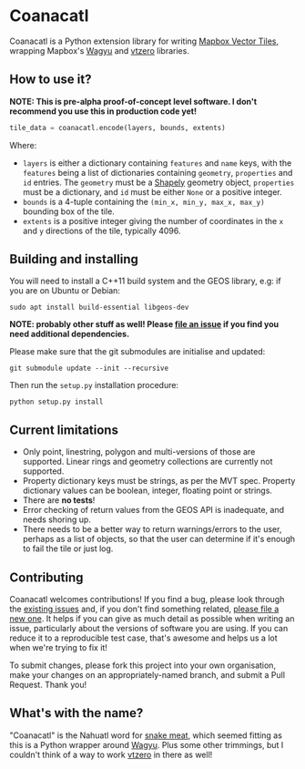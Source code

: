# Coanacatl

Coanacatl is a Python extension library for writing [Mapbox Vector Tiles](https://www.mapbox.com/vector-tiles/specification/), wrapping Mapbox's [Wagyu](https://github.com/mapbox/wagyu) and [vtzero](https://github.com/mapbox/vtzero) libraries.

## How to use it?

**NOTE: This is pre-alpha proof-of-concept level software. I don't recommend you use this in production code yet!**

```python
tile_data = coanacatl.encode(layers, bounds, extents)
```

Where:

* `layers` is either a dictionary containing `features` and `name` keys, with the `features` being a list of dictionaries containing `geometry`, `properties` and `id` entries. The `geometry` must be a [Shapely](https://shapely.readthedocs.io/en/stable/) geometry object, `properties` must be a dictionary, and `id` must be either `None` or a positive integer.
* `bounds` is a 4-tuple containing the `(min_x, min_y, max_x, max_y)` bounding box of the tile.
* `extents` is a positive integer giving the number of coordinates in the `x` and `y` directions of the tile, typically 4096.

## Building and installing

You will need to install a C++11 build system and the GEOS library, e.g: if you are on Ubuntu or Debian:

```
sudo apt install build-essential libgeos-dev
```

**NOTE: probably other stuff as well! Please [file an issue](https://github.com/tilezen/coanacatl/issues/new) if you find you need additional dependencies.**

Please make sure that the git submodules are initialise and updated:

```
git submodule update --init --recursive
```

Then run the `setup.py` installation procedure:

```
python setup.py install
```

## Current limitations

* Only point, linestring, polygon and multi-versions of those are supported. Linear rings and geometry collections are currently not supported.
* Property dictionary keys must be strings, as per the MVT spec. Property dictionary values can be boolean, integer, floating point or strings.
* There are **no tests**!
* Error checking of return values from the GEOS API is inadequate, and needs shoring up.
* There needs to be a better way to return warnings/errors to the user, perhaps as a list of objects, so that the user can determine if it's enough to fail the tile or just log.

## Contributing

Coanacatl welcomes contributions! If you find a bug, please look through the [existing issues](https://github.com/tilezen/coanacatl/issues) and, if you don't find something related, [please file a new one](https://github.com/tilezen/coanacatl/issues/new). It helps if you can give as much detail as possible when writing an issue, particularly about the versions of software you are using. If you can reduce it to a reproducible test case, that's awesome and helps us a lot when we're trying to fix it!

To submit changes, please fork this project into your own organisation, make your changes on an appropriately-named branch, and submit a Pull Request. Thank you!

## What's with the name?

"Coanacatl" is the Nahuatl word for [snake meat](https://es.wiktionary.org/wiki/coanacatl), which seemed fitting as this is a Python wrapper around [Wagyu](https://github.com/mapbox/wagyu). Plus some other trimmings, but I couldn't think of a way to work [vtzero](https://github.com/mapbox/vtzero) in there as well!
